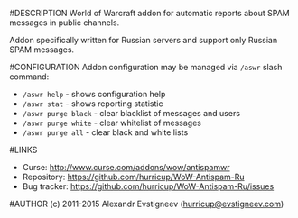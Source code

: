 #DESCRIPTION
World of Warcraft addon for automatic reports about SPAM messages in public
channels.

Addon specifically written for Russian servers and support only Russian SPAM 
messages.

#CONFIGURATION
Addon configuration may be managed via `/aswr` slash command:

* `/aswr help` - shows configuration help
* `/aswr stat` - shows reporting statistic
* `/aswr purge black` - clear blacklist of messages and users
* `/aswr purge white` - clear whitelist of messages
* `/aswr purge all` - clear black and white lists

#LINKS
* Curse: http://www.curse.com/addons/wow/antispamwr
* Repository: https://github.com/hurricup/WoW-Antispam-Ru
* Bug tracker: https://github.com/hurricup/WoW-Antispam-Ru/issues

#AUTHOR
(c) 2011-2015 Alexandr Evstigneev (hurricup@evstigneev.com)
